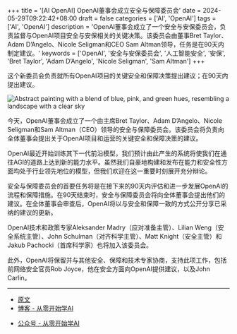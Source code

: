 +++
title = '[AI OpenAI] OpenAI董事会成立安全与保障委员会'
date = 2024-05-29T09:22:42+08:00
draft = false
categories = ['AI', 'OpenAI']
tags = ['AI', 'OpenAI']
description = 'OpenAI董事会成立了一个安全与安保委员会，负责监督与OpenAI项目安全与安保相关的关键决策。该委员会由董事Bret Taylor、Adam D’Angelo、Nicole Seligman和CEO Sam Altman领导，任务是在90天内制定建议。'
keywords = ['OpenAI', '安全与安保委员会', '人工智能安全', '安保', 'Bret Taylor', 'Adam D’Angelo', 'Nicole Seligman', 'Sam Altman']
+++

这个新委员会负责就所有OpenAI项目的关键安全和保障决策提出建议；在90天内提出建议。

![Abstract painting with a blend of blue, pink, and green hues, resembling a landscape with a clear sky](https://images.ctfassets.net/kftzwdyauwt9/HQwS8tBhvdIHzdncUIASA/795b47369f81da3f303996ac21f48f2b/abstract-landscape.jpg?w=1920&q=90&fm=webp)

今天，OpenAI董事会成立了一个由主席Bret Taylor、Adam D’Angelo、Nicole Seligman和Sam Altman（CEO）领导的安全与保障委员会。该委员会将负责向全体董事会提出关于OpenAI项目和运营的关键安全和保障决策的建议。

OpenAI最近开始训练其下一代前沿模型，我们预计由此产生的系统将使我们在通往AGI的道路上达到新的能力水平。虽然我们自豪地构建和发布在能力和安全性方面均处于行业领先地位的模型，但我们欢迎在这一重要时刻展开充分辩论。

安全与保障委员会的首要任务将是在接下来的90天内评估和进一步发展OpenAI的流程和保障措施。在90天结束时，安全与保障委员会将向全体董事会提出他们的建议。在全体董事会审查后，OpenAI将以与安全和保障一致的方式公开分享已采纳的建议的更新。

OpenAI技术和政策专家Aleksander Madry（应对准备主管）、Lilian Weng（安全系统主管）、John Schulman（对齐科学主管）、Matt Knight（安全主管）和Jakub Pachocki（首席科学家）也将加入该委员会。

此外，OpenAI将保留并与其他安全、保障和技术专家协商，支持此项工作，包括前网络安全官员Rob Joyce，他在安全方面向OpenAI提供建议，以及John Carlin。

---

- [原文](https://openai.com/index/openai-board-forms-safety-and-security-committee/)
- [博客 - 从零开始学AI](https://blog.aihub2022.top/post/ai-openai-board-forms-safety-and-security-committee/)
<!-- - [Blog | Learn AI from scratch](...) -->
- [公众号 - 从零开始学AI](https://mp.weixin.qq.com/s?__biz=MzA3MDIyNTgzNA==&mid=2649977264&idx=1&sn=1582fb83b08793c2726f9fa839485c28&chksm=86c7cb75b1b0426398b4e5b3bedcb6800b50bb6c80a66241709adaacee585284efcae0f813a6#rd)
<!-- - [CSDN - 从零开始学AI](...) -->
<!-- - [掘金 - 从零开始学AI](...) -->
<!-- - [知乎 - 从零开始学AI](...) -->
<!-- - [阿里云 - 从零开始学AI](...) -->
<!-- - [腾讯云 - 从零开始学AI](...) -->
